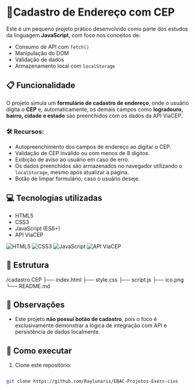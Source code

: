# 📝Cadastro de Endereço com CEP

Este é um pequeno projeto prático desenvolvido como parte dos estudos da linguagem **JavaScript**, com foco nos conceitos de:

- Consumo de API com `fetch()`
- Manipulação do DOM
- Validação de dados
- Armazenamento local com `localStorage`

## 📋 Funcionalidade

O projeto simula um **formulário de cadastro de endereço**, onde o usuário digita o **CEP** e, automaticamente, os demais campos como **logradouro, bairro, cidade e estado** são preenchidos com os dados da API ViaCEP.

### 🛠️ Recursos:

- Autopreenchimento dos campos de endereço ao digitar o CEP.
- Validação de CEP inválido ou com menos de 8 dígitos.
- Exibição de aviso ao usuário em caso de erro.
- Os dados preenchidos são armazenados no navegador utilizando o `localStorage`, mesmo após atualizar a página.
- Botão de limpar formulário, caso o usuário deseje.

## 💻 Tecnologias utilizadas


- HTML5
- CSS3
- JavaScript (ES6+)
- API ViaCEP

![HTML5](https://img.shields.io/badge/HTML5-E34F26?style=for-the-badge&logo=html5&logoColor=white)
![CSS3](https://img.shields.io/badge/CSS3-1572B6?style=for-the-badge&logo=css3&logoColor=white)
![JavaScript](https://img.shields.io/badge/JavaScript-F7DF1E?style=for-the-badge&logo=javascript&logoColor=black)
![API ViaCEP](https://img.shields.io/badge/API_ViaCEP-darkblue?style=for-the-badge&logo=data%3Aimage%2Fsvg%2Bxml%3Bbase64%2CPHN2ZyB2aWV3Qm94PSIwIDAgMjQgMjQiIHhtbG5zPSJodHRwOi8vd3d3LnczLm9yZy8yMDAwL3N2ZyI%2BPHBhdGggZD0iTTEyIDJjNS41MjMgMCAxMCA0LjQ3NyAxMCAxMHMtNC40NzcgMTAtMTAgMTAtMTAtNC40NzctMTAtMTBjMC01LjUyMyA0LjQ3Ny0xMCAxMC0xMFptMCAyYy00LjQxOCAwLTggMy41ODItOCA4czMuNTgyIDggOCA4IDgtMy41ODIgOC04LTMuNTgyLTgtOC04em0wIDJjMi4yMDkgMCA0IDEuNzkgNCA0cy0xLjc5IDQtNCA0LTQtMS43OS00LTRzMS43OS00IDQtNHoiIGZpbGw9IiNGRkZGRkYiLz48L3N2Zz4%3D&logoColor=white)


## 📁 Estrutura

/cadastro CEP
├── index.html
├── style.css
├── script.js
├── ico.png
└── README.md

## 📌 Observações

- Este projeto **não possui botão de cadastro**, pois o foco é exclusivamente demonstrar a lógica de integração com API e persistência de dados localmente.

## 🚀 Como executar

1. Clone este repositório:
```bash

git clone https://github.com/Raylunaris/EBAC-Projetos-Exerc-cios


